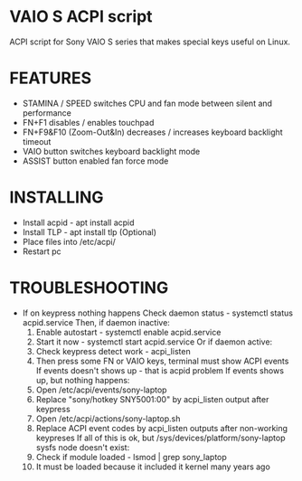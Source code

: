 # VAIO S ACPI script
ACPI script for Sony VAIO S series that makes special keys useful on Linux.
# FEATURES
- STAMINA / SPEED switches CPU and fan mode between silent and performance
- FN+F1 disables / enables touchpad
- FN+F9&F10 (Zoom-Out&In) decreases / increases keyboard backlight timeout
- VAIO button switches keyboard backlight mode
- ASSIST button enabled fan force mode
# INSTALLING
- Install acpid - apt install acpid 
- Install TLP - apt install tlp (Optional)
- Place files into /etc/acpi/
- Restart pc
# TROUBLESHOOTING
- If on keypress nothing happens
Check daemon status - systemctl status acpid.service 
 Then, if daemon inactive:
  1) Enable autostart - systemctl enable acpid.service
  2) Start it now - systemctl start acpid.service
 Or if daemon active:
  1) Check keypress detect work - acpi_listen
  2) Then press some FN or VAIO keys, terminal must show ACPI events
  If events doesn't shows up - that is acpid problem
  If events shows up, but nothing happens:
   1) Open /etc/acpi/events/sony-laptop
   2) Replace "sony/hotkey SNY5001:00" by acpi_listen output after keypress
   3) Open  /etc/acpi/actions/sony-laptop.sh
   4) Replace ACPI event codes by acpi_listen outputs after non-working keypreses
  If all of this is ok, but /sys/devices/platform/sony-laptop sysfs node doesn't exist:
   1) Check if module loaded - lsmod | grep sony_laptop
   2) It must be loaded because it included it kernel many years ago
